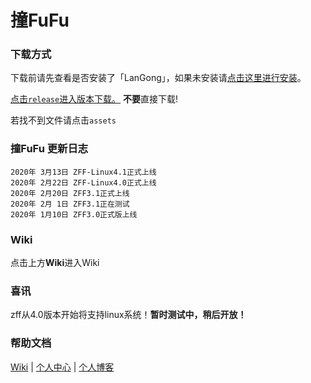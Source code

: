 # 撞FuFu

### 下载方式

下载前请先查看是否安装了「LanGong」，如果未安装请[点击这里进行安装](https://github.com/langonginc/LanGong-Linux/releases)。

[点击```release```进入版本下载。](https://github.com/langonginc/zff-Linux/releases)
**不要**直接下载!

若找不到文件请点击```assets```

### 撞FuFu 更新日志
```
2020年 3月13日 ZFF-Linux4.1正式上线
2020年 2月22日 ZFF-Linux4.0正式上线
2020年 2月20日 ZFF3.1正式上线
2020年 2月 1日 ZFF3.1正在测试
2020年 1月10日 ZFF3.0正式版上线
```

### Wiki
点击上方**Wiki**进入Wiki

### 喜讯

zff从4.0版本开始将支持linux系统！**暂时测试中，稍后开放！**

### 帮助文档

[Wiki](https://github.com/langonginc/zff/wiki/)
|
[个人中心](http://victorwoo.synology.me:8980/)
|
[个人博客](http://victorwoo.synology.me:516/)
